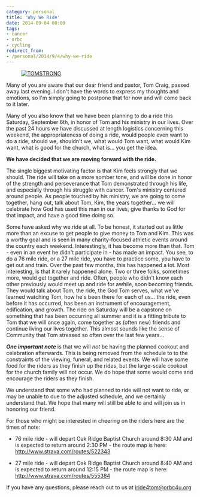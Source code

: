 ```yaml
---
category: personal
title: 'Why We Ride'
date: 2014-09-04 00:00
tags:
- cancer
- orbc
- cycling
redirect_from:
- /personal/2014/9/4/why-we-ride
---
```


<figure class="align-center">
  <a href="{{ site.url }}{{ site.baseurl }}/images/tomstrong.jpg"><img src="{{ site.url }}{{ site.baseurl }}/images/tomstrong.jpg" alt="TOMSTRONG"></a>
</figure>

Many of you are aware that our dear friend and pastor, Tom Craig, passed away last evening. I don't have the words to express my thoughts and emotions, so I'm simply going to postpone that for now and will come back to it later.

Many of you also know that we have been planning to do a ride this Saturday, September 6th, in honor of Tom and his ministry in our lives. Over the past 24 hours we have discussed at length logistics concerning this weekend, the appropriateness of doing a ride, would people even want to do a ride, should we, shouldn't we, what would Tom want, what would Kim want, what is good for the church, what is... you get the idea.

**We have decided that we are moving forward with the ride.**

The single biggest motivating factor is that Kim feels strongly that we should. The ride will take on a more somber tone, and will be done in honor of the strength and perseverance that Tom demonstrated through his life, and especially through his struggle with cancer. Tom's ministry centered around people. As people touched by his ministry, we are going to come together, hang out, talk about Tom, Kim, the years together... we will celebrate how God has used this man in our lives, give thanks to God for that impact, and have a good time doing so.

Some have asked why we ride at all. To be honest, it started out as little more than an excuse to get people to give money to Tom and Kim. This was a worthy goal and is seen in many charity-focused athletic events around the country each weekend. Interestingly, it has become more than that. Tom - even in an event he didn't participate in - has made an impact. You see, to do a 76 mile ride, or a 27 mile ride, you have to practice some, you have to get out and train. Over the past few months, this has happened a lot. Most interesting, is that it rarely happened alone. Two or three folks, sometimes more, would get together and ride. Often, people who didn't know each other previously would meet up and ride for awhile, soon becoming friends. They would talk about Tom, the ride, the God Tom serves, what we've learned watching Tom, how he's been there for each of us... the ride, even before it has occurred, has been an instrument of encouragement, edification, and growth. The ride on Saturday will be a capstone on something that has been occurring all summer and it is a fitting tribute to Tom that we will once again, come together as (often new) friends and continue living our lives together. This almost sounds like the sense of Community that Tom stressed so often over the last few years...

__*One important note*__ is that we will *not* be having the planned cookout and celebration afterwards. This is being removed from the schedule to to the constraints of the viewing, funeral, and related events. We will have some food for the riders as they finish up the rides, but the large-scale cookout for the church family will not occur. We do hope that some would come and encourage the riders as they finish.

We understand that some who had planned to ride will not want to ride, or may be unable to due to the adjusted schedule, and we certainly understand that. We hope that many will still be able to and will join us in honoring our friend.

For those who might be interested in cheering on the riders here are the times of note:

* 76 mile ride - will depart Oak Ridge Baptist Church around 8:30 AM and is expected to return around 2:30 PM - the route map is here: <http://www.strava.com/routes/522343>

* 27 mile ride - will depart Oak Ridge Baptist Church around 8:40 AM and is expected to return around 12:15 PM - the route map is here: <http://www.strava.com/routes/555384>

If you have any questions, please reach out to us at <iride4tom@orbc4u.org>
